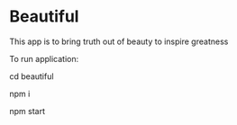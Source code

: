 # Beautiful
This app is to bring truth out of beauty to inspire greatness

To run application:

cd beautiful

npm i

npm start
